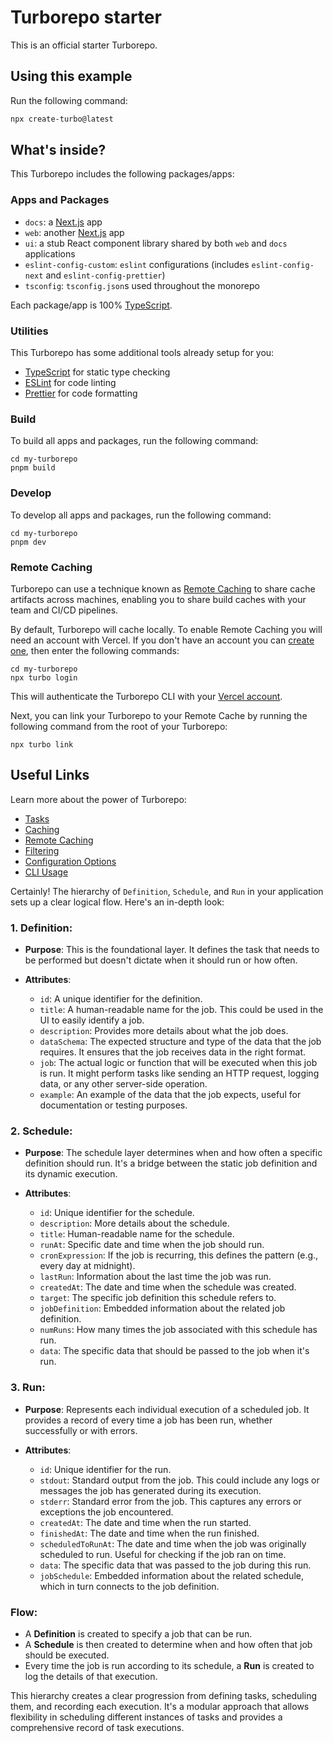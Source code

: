 # Turborepo starter

This is an official starter Turborepo.

## Using this example

Run the following command:

```sh
npx create-turbo@latest
```

## What's inside?

This Turborepo includes the following packages/apps:

### Apps and Packages

- `docs`: a [Next.js](https://nextjs.org/) app
- `web`: another [Next.js](https://nextjs.org/) app
- `ui`: a stub React component library shared by both `web` and `docs` applications
- `eslint-config-custom`: `eslint` configurations (includes `eslint-config-next` and `eslint-config-prettier`)
- `tsconfig`: `tsconfig.json`s used throughout the monorepo

Each package/app is 100% [TypeScript](https://www.typescriptlang.org/).

### Utilities

This Turborepo has some additional tools already setup for you:

- [TypeScript](https://www.typescriptlang.org/) for static type checking
- [ESLint](https://eslint.org/) for code linting
- [Prettier](https://prettier.io) for code formatting

### Build

To build all apps and packages, run the following command:

```
cd my-turborepo
pnpm build
```

### Develop

To develop all apps and packages, run the following command:

```
cd my-turborepo
pnpm dev
```

### Remote Caching

Turborepo can use a technique known as [Remote Caching](https://turbo.build/repo/docs/core-concepts/remote-caching) to share cache artifacts across machines, enabling you to share build caches with your team and CI/CD pipelines.

By default, Turborepo will cache locally. To enable Remote Caching you will need an account with Vercel. If you don't have an account you can [create one](https://vercel.com/signup), then enter the following commands:

```
cd my-turborepo
npx turbo login
```

This will authenticate the Turborepo CLI with your [Vercel account](https://vercel.com/docs/concepts/personal-accounts/overview).

Next, you can link your Turborepo to your Remote Cache by running the following command from the root of your Turborepo:

```
npx turbo link
```

## Useful Links

Learn more about the power of Turborepo:

- [Tasks](https://turbo.build/repo/docs/core-concepts/monorepos/running-tasks)
- [Caching](https://turbo.build/repo/docs/core-concepts/caching)
- [Remote Caching](https://turbo.build/repo/docs/core-concepts/remote-caching)
- [Filtering](https://turbo.build/repo/docs/core-concepts/monorepos/filtering)
- [Configuration Options](https://turbo.build/repo/docs/reference/configuration)
- [CLI Usage](https://turbo.build/repo/docs/reference/command-line-reference)



Certainly! The hierarchy of `Definition`, `Schedule`, and `Run` in your application sets up a clear logical flow. Here's an in-depth look:

### 1. **Definition**:

- **Purpose**: This is the foundational layer. It defines the task that needs to be performed but doesn't dictate when it should run or how often.
  
- **Attributes**:
  - `id`: A unique identifier for the definition.
  - `title`: A human-readable name for the job. This could be used in the UI to easily identify a job.
  - `description`: Provides more details about what the job does.
  - `dataSchema`: The expected structure and type of the data that the job requires. It ensures that the job receives data in the right format.
  - `job`: The actual logic or function that will be executed when this job is run. It might perform tasks like sending an HTTP request, logging data, or any other server-side operation.
  - `example`: An example of the data that the job expects, useful for documentation or testing purposes.

### 2. **Schedule**:

- **Purpose**: The schedule layer determines when and how often a specific definition should run. It's a bridge between the static job definition and its dynamic execution.

- **Attributes**:
  - `id`: Unique identifier for the schedule.
  - `description`: More details about the schedule.
  - `title`: Human-readable name for the schedule.
  - `runAt`: Specific date and time when the job should run.
  - `cronExpression`: If the job is recurring, this defines the pattern (e.g., every day at midnight).
  - `lastRun`: Information about the last time the job was run.
  - `createdAt`: The date and time when the schedule was created.
  - `target`: The specific job definition this schedule refers to.
  - `jobDefinition`: Embedded information about the related job definition.
  - `numRuns`: How many times the job associated with this schedule has run.
  - `data`: The specific data that should be passed to the job when it's run.

### 3. **Run**:

- **Purpose**: Represents each individual execution of a scheduled job. It provides a record of every time a job has been run, whether successfully or with errors.

- **Attributes**:
  - `id`: Unique identifier for the run.
  - `stdout`: Standard output from the job. This could include any logs or messages the job has generated during its execution.
  - `stderr`: Standard error from the job. This captures any errors or exceptions the job encountered.
  - `createdAt`: The date and time when the run started.
  - `finishedAt`: The date and time when the run finished.
  - `scheduledToRunAt`: The date and time when the job was originally scheduled to run. Useful for checking if the job ran on time.
  - `data`: The specific data that was passed to the job during this run.
  - `jobSchedule`: Embedded information about the related schedule, which in turn connects to the job definition.

### Flow:

- A **Definition** is created to specify a job that can be run.
- A **Schedule** is then created to determine when and how often that job should be executed.
- Every time the job is run according to its schedule, a **Run** is created to log the details of that execution.

This hierarchy creates a clear progression from defining tasks, scheduling them, and recording each execution. It's a modular approach that allows flexibility in scheduling different instances of tasks and provides a comprehensive record of task executions.
